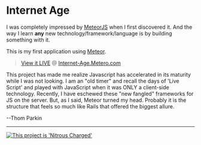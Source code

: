 Internet Age
============

I was completely impressed by [MeteorJS](http://www.meteor.com) when I first discovered it.  And the way I learn **any** new technology/framework/language is by building something with it.

This is my first application using [Meteor](http://www.meteor.com).

>   [View it LIVE](http://internet-age.meteor.com) @ [Internet-Age.Metero.com](http://internet-age.meteor.com)

This project has made me realize Javascript has accelerated in its maturity while I was not looking.  I am an "old timer" and recall the days of 'Live Script' and played with JavaScript when it was ONLY a client-side technology. Recently, I have eschewed these "new fangled" frameworks for JS on the server.  But, as I said, Meteor turned my head.  Probably it is the structure that feels so much like Rails that offered the  biggest allure.

--Thom Parkin

---

[![This project is 'Nitrous Charged'](https://gist.githubusercontent.com/ParkinT/22e59e6b450d4694431a/raw/d2bde10f78da6fd5b438f0cb726b09f527d48bbf/NitrousCharged.png)](https://www.nitrous.io/hack_button?source=embed&runtime=nodejs&repo=ParkinT%2internet_age.git)
